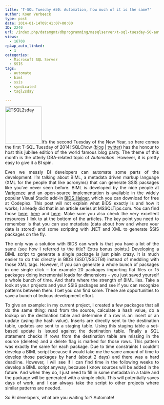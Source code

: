 ```yaml
---
title: 'T-SQL Tuesday #50: Automation, how much of it is the same?'
author: Koen Verbeeck
type: post
date: 2014-01-14T09:41:07+00:00
ID: 2240
url: /index.php/datamgmt/dbprogramming/mssqlserver/t-sql-tuesday-50-automation/
views:
  - 16700
rp4wp_auto_linked:
  - 1
categories:
  - Microsoft SQL Server
  - SSIS
tags:
  - automate
  - biml
  - ssis
  - syndicated
  - tsql2sday

---
```

<p style="text-align: justify">
  <a href="http://sqlchow.wordpress.com/2014/01/07/t-sql-tuesday-050-automation-how-much-of-it-is-the-same/"><img class="alignleft" alt="TSQL2sday" src="/wp-content/uploads/2014/01/TSQL2sday.png" width="120" height="121" /></a>It’s the second Tuesday of the New Year, so here comes the first T-SQL Tuesday of 2014! SQLChow (<a href="http://sqlchow.wordpress.com/">blog</a> | <a href="https://twitter.com/SqlChow">twitter</a>) has the honour to host this jubilee edition of the world famous blog party. The theme of this month is the utterly DBA-related topic of <i>Automation</i>. However, it is pretty easy to give it a BI spin.
</p>

<p style="text-align: justify">
  Even we measly BI developers can automate some parts of the development. I’m talking about BIML, a metadata driven markup language (XML for the people that like acronyms) that can generate SSIS packages like you’ve never seen before. BIML is developed by the nice people at <a href="http://www.varigence.com/">Varigence</a> and an open-source implementation is available in the widely popular Visual Studio add-in <a href="http://bidshelper.codeplex.com/">BIDS Helper</a>, which you can download for free at Codeplex. This post will not explain what BIDS exactly is and how it works; I already did that in an article series at MSSQLTips.com. You can find those <a href="http://www.mssqltips.com/sqlservertip/3094/introduction-to-business-intelligence-markup-language-biml-for-ssis/">here</a>, <a href="http://www.mssqltips.com/sqlservertip/3115/using-biml-to-generate-an-ssis-import-package/">here</a> and <a href="http://www.mssqltips.com/sqlservertip/3124/generate-multiple-ssis-packages-using-biml-and-metadata/">here</a>. Make sure you also check the very excellent resources I link to at the bottom of the articles. The key point you need to remember is that you can use metadata (data about how and where your data is stored) and some scripting with .NET and XML to generate SSIS packages on the fly.
</p>

<p style="text-align: justify">
  The only way a solution with BIDS can work is that you have a lot of the same (see how I referred to the title? Extra bonus points.) Developing a BIML script to generate a single package is just plain crazy. It is much easier to do this directly in BIDS (SSDT/SSDTBI) instead of meddling with those XML tags. However, if you can generate a whole bunch of packages in one single click – for example 20 packages importing flat files or 15 packages doing incremental loads for dimensions – you just saved yourself a whole bunch of time. And that’s where the strength of BIML lies. Take a look at your projects and your SSIS packages and see if you can recognize patterns between them. I bet you can find some. These are opportunities to save a bunch of tedious development effort.
</p>

<p style="text-align: justify">
  To give an example: in my current project, I created a few packages that all do the same thing: read from the source, calculate a hash value, do a lookup on the destination table and determine if a row is an insert or an update (using the hash value). Inserts are directly sent to the destination table, updates are sent to a staging table. Using this staging table a set-based update is issued against the destination table. Finally a SQL statement checks if rows from the destination table are missing in the source (deletes) and a delete flag is marked for those rows. This pattern was exactly the same for each package. Due to time constraints I couldn’t develop a BIML script because it would take me the same amount of time to develop those packages by hand (about 2 days) and there was a hard deadline. However, I will see if I can find time in the following weeks to develop a BIML script anyway, because I know sources will be added in the future. And when they do, I just need to fill in some metadata in a table and the package will be generated with a simple click. This will potentially saves days of work, and I can always take the script to other projects where similar patterns are needed.
</p>

<p style="text-align: justify">
  So BI developers, what are you waiting for? Automate!
</p>